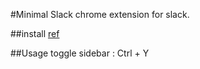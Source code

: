 #Minimal Slack
chrome extension for slack.

##install
[ref](https://google.com)

##Usage
toggle sidebar : Ctrl + Y

